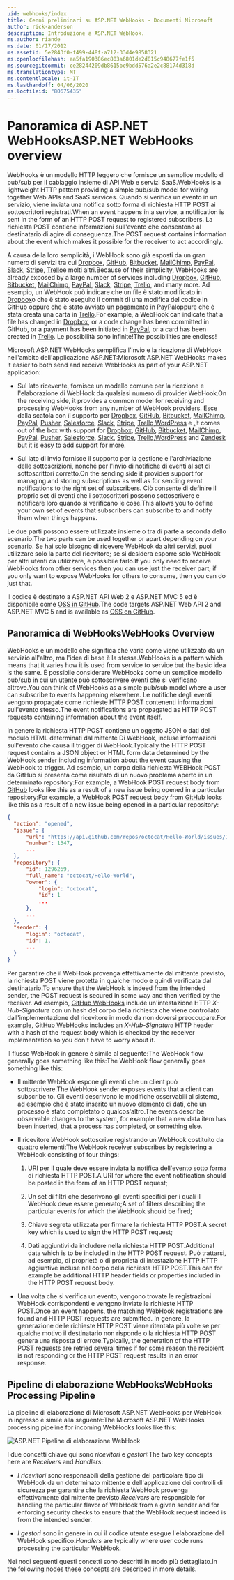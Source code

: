 ```yaml
---
uid: webhooks/index
title: Cenni preliminari su ASP.NET WebHooks - Documenti Microsoft
author: rick-anderson
description: Introduzione a ASP.NET WebHook.
ms.author: riande
ms.date: 01/17/2012
ms.assetid: 5e2843f0-f499-448f-a712-33d4e9858321
ms.openlocfilehash: aa5fa190386ec803a6801de2d815c948677fe1f5
ms.sourcegitcommit: ce28244209db8615bc9bdd576a2e2c88174d318d
ms.translationtype: MT
ms.contentlocale: it-IT
ms.lasthandoff: 04/06/2020
ms.locfileid: "80675435"
---
```

# <a name="aspnet-webhooks-overview"></a><span data-ttu-id="3c643-103">Panoramica di ASP.NET WebHooks</span><span class="sxs-lookup"><span data-stu-id="3c643-103">ASP.NET WebHooks overview</span></span>

<span data-ttu-id="3c643-104">WebHooks è un modello HTTP leggero che fornisce un semplice modello di pub/sub per il cablaggio insieme di API Web e servizi SaaS.</span><span class="sxs-lookup"><span data-stu-id="3c643-104">WebHooks is a lightweight HTTP pattern providing a simple pub/sub model for wiring together Web APIs and SaaS services.</span></span> <span data-ttu-id="3c643-105">Quando si verifica un evento in un servizio, viene inviata una notifica sotto forma di richiesta HTTP POST ai sottoscrittori registrati.</span><span class="sxs-lookup"><span data-stu-id="3c643-105">When an event happens in a service, a notification is sent in the form of an HTTP POST request to registered subscribers.</span></span> <span data-ttu-id="3c643-106">La richiesta POST contiene informazioni sull'evento che consentono al destinatario di agire di conseguenza.</span><span class="sxs-lookup"><span data-stu-id="3c643-106">The POST request contains information about the event which makes it possible for the receiver to act accordingly.</span></span>

<span data-ttu-id="3c643-107">A causa della loro semplicità, i WebHook sono già esposti da un gran numero di servizi tra cui [Dropbox](http://dropbox.com/), [GitHub](https://www.github.com/), [Bitbucket](https://bitbucket.org/), [MailChimp](http://www.mailchimp.com/), [PayPal](http://www.paypal.com/), [Slack](http://www.slack.com), [Stripe](http://www.stripe.com), [Trello](http://www.trello.com/)e molti altri.</span><span class="sxs-lookup"><span data-stu-id="3c643-107">Because of their simplicity, WebHooks are already exposed by a large number of services including [Dropbox](http://dropbox.com/), [GitHub](https://www.github.com/), [Bitbucket](https://bitbucket.org/), [MailChimp](http://www.mailchimp.com/), [PayPal](http://www.paypal.com/), [Slack](http://www.slack.com), [Stripe](http://www.stripe.com), [Trello](http://www.trello.com/), and many more.</span></span> <span data-ttu-id="3c643-108">Ad esempio, un WebHook può indicare che un file è stato modificato in [Dropbox](http://dropbox.com/)o che è stato eseguito il commit di una modifica del codice in GitHub oppure che è stato avviato un pagamento in [PayPal](http://www.paypal.com/)oppure che è stata creata una carta in [Trello](http://www.trello.com/).</span><span class="sxs-lookup"><span data-stu-id="3c643-108">For example, a WebHook can indicate that a file has changed in [Dropbox](http://dropbox.com/), or a code change has been committed in GitHub, or a payment has been initiated in [PayPal](http://www.paypal.com/), or a card has been created in [Trello](http://www.trello.com/).</span></span> <span data-ttu-id="3c643-109">Le possibilità sono infinite!</span><span class="sxs-lookup"><span data-stu-id="3c643-109">The possibilities are endless!</span></span>

<span data-ttu-id="3c643-110">Microsoft ASP.NET WebHooks semplifica l'invio e la ricezione di WebHook nell'ambito dell'applicazione ASP.NET:</span><span class="sxs-lookup"><span data-stu-id="3c643-110">Microsoft ASP.NET WebHooks makes it easier to both send and receive WebHooks as part of your ASP.NET application:</span></span>

* <span data-ttu-id="3c643-111">Sul lato ricevente, fornisce un modello comune per la ricezione e l'elaborazione di WebHook da qualsiasi numero di provider WebHook.</span><span class="sxs-lookup"><span data-stu-id="3c643-111">On the receiving side, it provides a common model for receiving and processing WebHooks from any number of WebHook providers.</span></span> <span data-ttu-id="3c643-112">Esce dalla scatola con il supporto per [Dropbox](http://dropbox.com/), [GitHub](https://www.github.com/), [Bitbucket](https://bitbucket.org/), [MailChimp](http://www.mailchimp.com/), [PayPal](http://www.paypal.com/), [Pusher](http://www.pusher.com), [Salesforce](http://www.salesforce.com), [Slack](http://www.slack.com), [Stripe](http://www.stripe.com), [Trello](http://www.trello.com/),[WordPress](http://www.wordpress.com) e [.](https://www.zendesk.com/)</span><span class="sxs-lookup"><span data-stu-id="3c643-112">It comes out of the box with support for [Dropbox](http://dropbox.com/), [GitHub](https://www.github.com/), [Bitbucket](https://bitbucket.org/), [MailChimp](http://www.mailchimp.com/), [PayPal](http://www.paypal.com/), [Pusher](http://www.pusher.com), [Salesforce](http://www.salesforce.com), [Slack](http://www.slack.com), [Stripe](http://www.stripe.com), [Trello](http://www.trello.com/),[WordPress](http://www.wordpress.com) and [Zendesk](https://www.zendesk.com/) but it is easy to add support for more.</span></span>

* <span data-ttu-id="3c643-113">Sul lato di invio fornisce il supporto per la gestione e l'archiviazione delle sottoscrizioni, nonché per l'invio di notifiche di eventi al set di sottoscrittori corretto.</span><span class="sxs-lookup"><span data-stu-id="3c643-113">On the sending side it provides support for managing and storing subscriptions as well as for sending event notifications to the right set of subscribers.</span></span> <span data-ttu-id="3c643-114">Ciò consente di definire il proprio set di eventi che i sottoscrittori possono sottoscrivere e notificare loro quando si verificano le cose.</span><span class="sxs-lookup"><span data-stu-id="3c643-114">This allows you to define your own set of events that subscribers can subscribe to and notify them when things happens.</span></span>

<span data-ttu-id="3c643-115">Le due parti possono essere utilizzate insieme o tra di parte a seconda dello scenario.</span><span class="sxs-lookup"><span data-stu-id="3c643-115">The two parts can be used together or apart depending on your scenario.</span></span> <span data-ttu-id="3c643-116">Se hai solo bisogno di ricevere WebHook da altri servizi, puoi utilizzare solo la parte del ricevitore; se si desidera esporre solo WebHook per altri utenti da utilizzare, è possibile farlo.</span><span class="sxs-lookup"><span data-stu-id="3c643-116">If you only need to receive WebHooks from other services then you can use just the receiver part; if you only want to expose WebHooks for others to consume, then you can do just that.</span></span>

<span data-ttu-id="3c643-117">Il codice è destinato a ASP.NET API Web 2 e ASP.NET MVC 5 ed è disponibile come [OSS in GitHub](https://github.com/aspnet/WebHooks).</span><span class="sxs-lookup"><span data-stu-id="3c643-117">The code targets ASP.NET Web API 2 and ASP.NET MVC 5 and is available as [OSS on GitHub](https://github.com/aspnet/WebHooks).</span></span>

## <a name="webhooks-overview"></a><span data-ttu-id="3c643-118">Panoramica di WebHooks</span><span class="sxs-lookup"><span data-stu-id="3c643-118">WebHooks Overview</span></span>

<span data-ttu-id="3c643-119">WebHooks è un modello che significa che varia come viene utilizzato da un servizio all'altro, ma l'idea di base è la stessa.</span><span class="sxs-lookup"><span data-stu-id="3c643-119">WebHooks is a pattern which means that it varies how it is used from service to service but the basic idea is the same.</span></span> <span data-ttu-id="3c643-120">È possibile considerare WebHooks come un semplice modello pub/sub in cui un utente può sottoscrivere eventi che si verificano altrove.</span><span class="sxs-lookup"><span data-stu-id="3c643-120">You can think of WebHooks as a simple pub/sub model where a user can subscribe to events happening elsewhere.</span></span> <span data-ttu-id="3c643-121">Le notifiche degli eventi vengono propagate come richieste HTTP POST contenenti informazioni sull'evento stesso.</span><span class="sxs-lookup"><span data-stu-id="3c643-121">The event notifications are propagated as HTTP POST requests containing information about the event itself.</span></span>

<span data-ttu-id="3c643-122">In genere la richiesta HTTP POST contiene un oggetto JSON o dati del modulo HTML determinati dal mittente Di WebHook, incluse informazioni sull'evento che causa il trigger di WebHook.</span><span class="sxs-lookup"><span data-stu-id="3c643-122">Typically the HTTP POST request contains a JSON object or HTML form data determined by the WebHook sender including information about the event causing the WebHook to trigger.</span></span> <span data-ttu-id="3c643-123">Ad esempio, un corpo della richiesta WEBHook POST da GitHub si presenta come risultato di un nuovo problema aperto in un determinato repository:For example, a WebHook POST request body from [GitHub](https://www.github.com/) looks like this as a result of a new issue being opened in a particular repository:</span><span class="sxs-lookup"><span data-stu-id="3c643-123">For example, a WebHook POST request body from [GitHub](https://www.github.com/) looks like this as a result of a new issue being opened in a particular repository:</span></span>

```json
{
  "action": "opened",
  "issue": {
      "url": "https://api.github.com/repos/octocat/Hello-World/issues/1347",
      "number": 1347,
      ...
  },
  "repository": {
      "id": 1296269,
      "full_name": "octocat/Hello-World",
      "owner": {
          "login": "octocat",
          "id": 1
          ...
      },
      ...
  },
  "sender": {
      "login": "octocat",
      "id": 1,
      ...
  }
}
```

<span data-ttu-id="3c643-124">Per garantire che il WebHook provenga effettivamente dal mittente previsto, la richiesta POST viene protetta in qualche modo e quindi verificata dal destinatario.</span><span class="sxs-lookup"><span data-stu-id="3c643-124">To ensure that the WebHook is indeed from the intended sender, the POST request is secured in some way and then verified by the receiver.</span></span> <span data-ttu-id="3c643-125">Ad esempio, [GitHub WebHooks](https://developer.github.com/webhooks/) include un'intestazione HTTP *X-Hub-Signature* con un hash del corpo della richiesta che viene controllato dall'implementazione del ricevitore in modo da non doversi preoccupare.</span><span class="sxs-lookup"><span data-stu-id="3c643-125">For example, [GitHub WebHooks](https://developer.github.com/webhooks/) includes an *X-Hub-Signature* HTTP header with a hash of the request body which is checked by the receiver implementation so you don't have to worry about it.</span></span>

<span data-ttu-id="3c643-126">Il flusso WebHook in genere è simile al seguente:The WebHook flow generally goes something like this:</span><span class="sxs-lookup"><span data-stu-id="3c643-126">The WebHook flow generally goes something like this:</span></span>

* <span data-ttu-id="3c643-127">Il mittente WebHook espone gli eventi che un client può sottoscrivere.</span><span class="sxs-lookup"><span data-stu-id="3c643-127">The WebHook sender exposes events that a client can subscribe to.</span></span> <span data-ttu-id="3c643-128">Gli eventi descrivono le modifiche osservabili al sistema, ad esempio che è stato inserito un nuovo elemento di dati, che un processo è stato completato o qualcos'altro.</span><span class="sxs-lookup"><span data-stu-id="3c643-128">The events describe observable changes to the system, for example that a new data item has been inserted, that a process has completed, or something else.</span></span>

* <span data-ttu-id="3c643-129">Il ricevitore WebHook sottoscrive registrando un WebHook costituito da quattro elementi:</span><span class="sxs-lookup"><span data-stu-id="3c643-129">The WebHook receiver subscribes by registering a WebHook consisting of four things:</span></span>

     1. <span data-ttu-id="3c643-130">URI per il quale deve essere inviata la notifica dell'evento sotto forma di richiesta HTTP POST.</span><span class="sxs-lookup"><span data-stu-id="3c643-130">A URI for where the event notification should be posted in the form of an HTTP POST request;</span></span>

     2. <span data-ttu-id="3c643-131">Un set di filtri che descrivono gli eventi specifici per i quali il WebHook deve essere generato;</span><span class="sxs-lookup"><span data-stu-id="3c643-131">A set of filters describing the particular events for which the WebHook should be fired;</span></span>

     3. <span data-ttu-id="3c643-132">Chiave segreta utilizzata per firmare la richiesta HTTP POST.</span><span class="sxs-lookup"><span data-stu-id="3c643-132">A secret key which is used to sign the HTTP POST request;</span></span>

     4. <span data-ttu-id="3c643-133">Dati aggiuntivi da includere nella richiesta HTTP POST.</span><span class="sxs-lookup"><span data-stu-id="3c643-133">Additional data which is to be included in the HTTP POST request.</span></span> <span data-ttu-id="3c643-134">Può trattarsi, ad esempio, di proprietà o di proprietà di intestazione HTTP HTTP aggiuntive incluse nel corpo della richiesta HTTP POST.</span><span class="sxs-lookup"><span data-stu-id="3c643-134">This can for example be additional HTTP header fields or properties included in the HTTP POST request body.</span></span>

* <span data-ttu-id="3c643-135">Una volta che si verifica un evento, vengono trovate le registrazioni WebHook corrispondenti e vengono inviate le richieste HTTP POST.</span><span class="sxs-lookup"><span data-stu-id="3c643-135">Once an event happens, the matching WebHook registrations are found and HTTP POST requests are submitted.</span></span> <span data-ttu-id="3c643-136">In genere, la generazione delle richieste HTTP POST viene ritentata più volte se per qualche motivo il destinatario non risponde o la richiesta HTTP POST genera una risposta di errore.</span><span class="sxs-lookup"><span data-stu-id="3c643-136">Typically, the generation of the HTTP POST requests are retried several times if for some reason the recipient is not responding or the HTTP POST request results in an error response.</span></span>

## <a name="webhooks-processing-pipeline"></a><span data-ttu-id="3c643-137">Pipeline di elaborazione WebHooks</span><span class="sxs-lookup"><span data-stu-id="3c643-137">WebHooks Processing Pipeline</span></span>

<span data-ttu-id="3c643-138">La pipeline di elaborazione di Microsoft ASP.NET WebHooks per WebHook in ingresso è simile alla seguente:</span><span class="sxs-lookup"><span data-stu-id="3c643-138">The Microsoft ASP.NET WebHooks processing pipeline for incoming WebHooks looks like this:</span></span>

![ASP.NET Pipeline di elaborazione WebHook](_static/WebHookReceivers.png)

<span data-ttu-id="3c643-140">I due concetti chiave qui sono *ricevitori* e *gestori*:</span><span class="sxs-lookup"><span data-stu-id="3c643-140">The two key concepts here are *Receivers* and *Handlers*:</span></span>

* <span data-ttu-id="3c643-141">*I ricevitori* sono responsabili della gestione del particolare tipo di WebHook da un determinato mittente e dell'applicazione dei controlli di sicurezza per garantire che la richiesta WebHook provenga effettivamente dal mittente previsto.</span><span class="sxs-lookup"><span data-stu-id="3c643-141">*Receivers* are responsible for handling the particular flavor of WebHook from a given sender and for enforcing security checks to ensure that the WebHook request indeed is from the intended sender.</span></span>

* <span data-ttu-id="3c643-142">*I gestori* sono in genere in cui il codice utente esegue l'elaborazione del WebHook specifico.</span><span class="sxs-lookup"><span data-stu-id="3c643-142">*Handlers* are typically where user code runs processing the particular WebHook.</span></span>

<span data-ttu-id="3c643-143">Nei nodi seguenti questi concetti sono descritti in modo più dettagliato.</span><span class="sxs-lookup"><span data-stu-id="3c643-143">In the following nodes these concepts are described in more details.</span></span>
